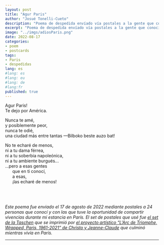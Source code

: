 ```yaml
---
layout: post
title: "Agur Paris"
author: "Josué Tonelli-Cueto"
description: "Poema de despedida envíado vía postales a la gente que conocí en París."
excerpt: "Poema de despedida envíado vía postales a la gente que conocí en París."
image: "../imgs/adiosParis.png"
date: 2022-08-17
categories:
- poem
- postcards
tags:
- Paris
- despedidas
lang: es
#lang: es
#lang: eu
#lang: de
#lang:fr
published: true
---
```


Agur Paris!  
Te dejo por América.  

Nunca te amé,  
y posiblemente peor,  
nunca te odié,  
una ciudad más entre tantas
—Bilboko beste auzo bat!  

No te echaré de menos,  
ni a tu dama férrea,  
ni a tu soberbia napoleónica,  
ni a tu ambiente burgués...  
...pero a esas gentes  
&nbsp;&nbsp;&nbsp;&nbsp;&nbsp;&nbsp;que en ti conocí,  
&nbsp;&nbsp;&nbsp;&nbsp;&nbsp;&nbsp;a esas,  
&nbsp;&nbsp;&nbsp;&nbsp;&nbsp;&nbsp;¡las echaré de menos!
<br/>
<br/>
<br/>
<br/>
<div class="jumbotron abstract" style="font-style: italic;">
Este poema fue enviado el 17 de agosto de 2022 mediante postales a 24 personas que conocí y con las que tuve la oportunidad de compartir vivencias durante mi estancia en París. El set de postales que usé fue <a href="https://www.taschen.com/pages/es/catalogue/art/all/22721/facts.christo_and_jeanne_claude_postcard_set.htm">el set de la Taschen</a> que se imprimió por <a href="https://christojeanneclaude.net/artworks/arc-de-triomphe-wrapped/">el proyecto artístico &ldquo;L'Arc de Triomphe, Wrapped, Paris, 1961-2021&rdquo; de Christo y Jeanne-Claude</a> que culminó mientras vivía en París.
</div>

***
